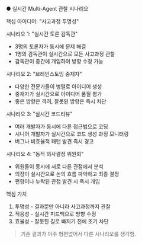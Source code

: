● 실시간 Multi-Agent 관찰 시나리오

  핵심 아이디어: "사고과정 투명성"

  시나리오 1: "실시간 토론 감독관"

  - 3명의 토론자가 동시에 문제 해결
  - 1명의 감독관이 실시간으로 모든 사고과정 관찰
  - 감독관이 중간에 개입하여 방향 수정 가능

  시나리오 2: "브레인스토밍 중재자"

  - 다양한 전문가들이 병렬로 아이디어 생성
  - 중재자가 실시간으로 아이디어 품질 평가
  - 좋은 방향은 격려, 잘못된 방향은 즉시 차단

  시나리오 3: "실시간 코드리뷰"

  - 여러 개발자가 동시에 다른 접근법으로 코딩
  - 시니어 개발자가 실시간으로 코드 생성 과정 모니터링       
  - 버그나 비효율적 패턴 발견 즉시 경고

  시나리오 4: "동적 의사결정 위원회"

  - 위원들이 동시에 서로 다른 관점에서 분석
  - 의장이 실시간으로 논의 흐름 파악하고 최종 결정
  - 편향이나 누락된 관점 발견 시 즉시 개입

  핵심 가치

  1. 투명성 - 결과뿐만 아니라 사고과정까지 관찰
  2. 적응성 - 실시간 피드백으로 방향 수정
  3. 효율성 - 잘못된 길로 빠지기 전에 조기 차단

  > 기존 결과가 아주 형편없어서 다른 시나리오를 생각함.